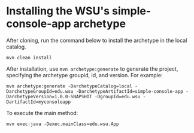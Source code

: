 # Installing the WSU's simple-console-app archetype

After cloning, run the command below to install the archetype in the local catalog.


```
mvn clean install
```

After installation, use `mvn archetype:generate` to generate the project, specifying the archetype groupid, id, and version. For example:

```
mvn archetype:generate -DarchetypeCatalog=local -DarchetypeGroupId=edu.wsu -DarchetypeArtifactId=simple-console-app -DarchetypeVersion=1.0.0-SNAPSHOT -DgroupId=edu.wsu -DartifactId=myconsoleapp
```

To execute the main method:
```
mvn exec:java -Dexec.mainClass=edu.wsu.App
```

